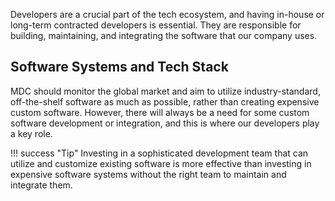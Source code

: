 Developers are a crucial part of the tech ecosystem, and having in-house or long-term contracted developers is essential. They are responsible for building, maintaining, and integrating the software that our company uses.

## Software Systems and Tech Stack
MDC should monitor the global market and aim to utilize industry-standard, off-the-shelf software as much as possible, rather than creating expensive custom software. However, there will always be a need for some custom software development or integration, and this is where our developers play a key role.

!!! success "Tip"
    Investing in a sophisticated development team that can utilize and customize existing software is more effective than investing in expensive software systems without the right team to maintain and integrate them.

